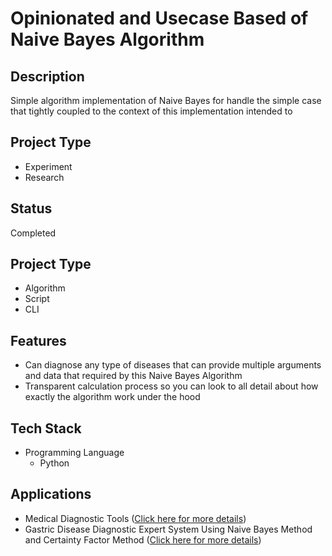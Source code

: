 # Opinionated and Usecase Based of Naive Bayes Algorithm

## Description

  Simple algorithm implementation of Naive Bayes for handle the simple case that tightly coupled to the context of this implementation intended to

## Project Type
- Experiment
- Research

## Status
Completed

## Project Type
- Algorithm
- Script
- CLI

## Features
- Can diagnose any type of diseases that can provide multiple arguments and data that required by this Naive Bayes Algorithm
- Transparent calculation process so you can look to all detail about how exactly the algorithm work under the hood

## Tech Stack
- Programming Language
  - Python

## Applications
- Medical Diagnostic Tools ([Click here for more details](https://rahmatjoniefendi.github.io/projects/medical_diagnostic_tools.html))
- Gastric Disease Diagnostic Expert System Using Naive Bayes Method and Certainty Factor Method ([Click here for more details](https://rahmatjoniefendi.github.io/projects/gastric_disease_diagnostic_tool_nb_cf.html))
